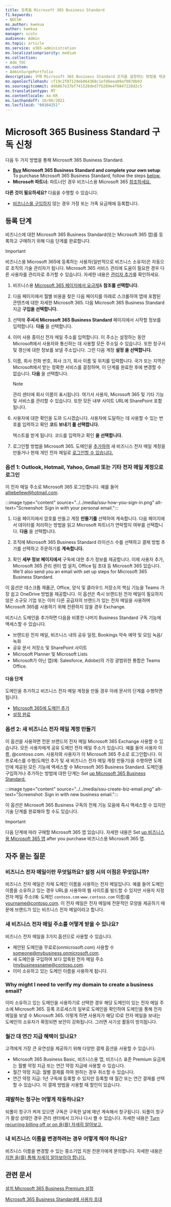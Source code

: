 ```yaml
---
title: 등록을 Microsoft 365 Business Standard
f1.keywords:
- NOCSH
ms.author: kwekua
author: kwekua
manager: scotv
audience: Admin
ms.topic: article
ms.service: o365-administration
ms.localizationpriority: medium
ms.collection:
- Adm_TOC
ms.custom:
- AdminSurgePortfolio
description: 구매 Microsoft 365 Business Standard 조직을 설정하는 방법을 제공합니다.
ms.openlocfilehash: cf19c2f07129eb064368c1efd6eea09af0870b93
ms.sourcegitcommit: d4b867e37bf741528ded7fb289e4f6847228d2c5
ms.translationtype: MT
ms.contentlocale: ko-KR
ms.lasthandoff: 10/06/2021
ms.locfileid: "60164251"
---
```

# <a name="sign-up-for-a-microsoft-365-business-standard-subscription"></a>Microsoft 365 Business Standard 구독 신청

다음 두 가지 방법을 통해 Microsoft 365 Business Standard.
- **[Buy](https://go.microsoft.com/fwlink/?linkid=2109397) Microsoft 365 Business Standard and complete your own setup**: To purchase Microsoft 365 Business Standard, follow the steps [below.](#sign-up-steps)
- **Microsoft 파트너:** 파트너인 경우 비즈니스용 Microsoft 365 [참조하세요.](../../business/get-microsoft-365-business.md)

**다른 것이 필요하세요?** 다음을 수행할 수 있습니다.

- [비즈니스를 구입하지](https://go.microsoft.com/fwlink/?linkid=2109398) 않는 경우 가정 또는 가족 요금제에 등록합니다.

## <a name="sign-up-steps"></a>등록 단계

비즈니스에 대한 Microsoft 365 Business Standard(또는 Microsoft 365 앱)를 등록하고 구매하기 위해 다음 단계를 완료합니다.

> [!IMPORTANT]
> 비즈니스용 Microsoft 365에 등록하는 사용자(일반적으로 비즈니스 소유자)은 자동으로 조직의 기술 관리자가 됩니다. Microsoft 365 서비스 관리에 도움이 필요한 경우 다른 사용자를 관리자로 추가할 수 있습니다. 자세한 내용은 [관리자 추가](../../business-video/add-admin.md)를 확인하세요.

1. 비즈니스용 [Microsoft 365 페이지에서 요금제](https://go.microsoft.com/fwlink/?linkid=2109654)& **참조를 선택합니다.**
2. 다음 페이지에서 월별 비용을 찾은 다음 페이지를 아래로 스크롤하여 앱에 포함된 콘텐츠에 대한 자세한 Microsoft 365. 다음 Microsoft 365 Business Standard 지금 **구입을 선택합니다.**
3. 선택해 **주셔서 Microsoft 365 Business Standard** 페이지에서 시작할 정보를 입력합니다. **다음** 을 선택합니다.
4. 이미 사용 중이신 전자 메일 주소를 입력합니다. 이 주소는 설정하는 동안 Microsoft에서 사용자와 통신하는 데 사용할 모든 주소일 수 있습니다. 또한 청구서 및 갱신에 대한 정보를 보낼 주소입니다. 그런 다음 계정 **설정 을 선택합니다.**
5. 이름, 회사 전화 번호, 회사 크기, 회사 이름 및 위치를 입력합니다. 국가 또는 지역은 Microsoft에서 받는 정확한 서비스를 결정하며, 이 단계를 완료한 후에 변경할 수 없습니다. **다음** 을 선택합니다.

    > [!NOTE]
    > 관리 센터에 회사 이름이 표시됩니다. 여기서 사용자, Microsoft 365 및 기타 기능 및 서비스를 관리할 수 있습니다. 또한 모든 내부 사이트 URL에 SharePoint 포함됩니다.

6. 사용자에 대한 확인을 도와 드시겠습니다. 사용자에 도달하는 데 사용할 수 있는 번호를 입력하고 확인 **코드 보내기 를 선택합니다.**

   텍스트를 받게 됩니다. 코드를 입력하고 확인 **을 선택합니다.**

7. 로그인할 방법을 Microsoft 365. 도메인을 [추가하여](#option-2-create-a-new-business-email-account) 새 비즈니스 전자 메일 계정을 만들거나 현재 개인 전자 메일로 [로그인할 수 있습니다.](#option-1-sign-in-with-your-outlook-hotmail-yahoo-gmail-or-other-email-account)

### <a name="option-1-sign-in-with-your-outlook-hotmail-yahoo-gmail-or-other-email-account"></a>옵션 1: Outlook, Hotmail, Yahoo, Gmail 또는 기타 전자 메일 계정으로 로그인

이 전자 메일 주소로 Microsoft 365 로그인합니다. 예를 들어 alliebellew@hotmail.com.

:::image type="content" source="../../media/ssu-how-you-sign-in.png" alt-text="Screenshot: Sign in with your personal email.":::

1. 다음 페이지에서 암호를 만들고 계정 **만들기를** 선택하여 계속합니다. 다음 페이지에서 데이터를 처리하는 방법을 읽고 Microsoft 파트너가 연락할지 여부를 선택합니다. **다음** 을 선택합니다.

2. 조직에 Microsoft 365 Business Standard 라이선스 수를 선택하고 결제 방법  추가를 선택하고 주문하기를 **계속합니다.**

3. 확인 **세부 정보 페이지에서** 구독에 대한 추가 정보를 제공합니다. 이제 사용자 추가, Microsoft 365 관리 센터 앱 설치, Office 팀 초대 등 Microsoft 365 있습니다. We'll also send you an email with set up steps for Microsoft 365 Business Standard.

이 옵션은 데스크톱 제품군, Office, 양식 및 클라우드 저장소의 핵심 기능을 Teams 가장 쉽고 OneDrive 방법을 제공합니다. 이 옵션은 즉시 브랜드된 전자 메일이 필요하지 않은 소규모 기업 또는 이미 다른 공급자의 브랜드가 있는 전자 메일을 사용하며 Microsoft 365를 사용하기 위해 전환하지 않을 경우 Exchange.

<!--This option isn't recommended for larger businesses, including specialty industries such as healthcare or legal.-->

비즈니스 도메인을 추가하면 다음을 비롯한 나머지 Business Standard 구독 기능에 액세스할 수 있습니다.

- 브랜드된 전자 메일, 비즈니스 내의 공유 일정, Bookings 약속 예약 및 모임 녹음/녹화
- 공유 문서 저장소 및 SharePoint 사이트
- Microsoft Planner 및 Microsoft Lists
- Microsoft가 아닌 앱(예: Salesforce, Adobe)의 가장 광범위한 통합은 Teams Office.

#### <a name="next-steps"></a>다음 단계

도메인을 추가하고 비즈니스 전자 메일 계정을 만들 경우 아래 문서의 단계를 수행하면 됩니다.

- [Microsoft 365에 도메인 추가](../setup/add-domain.md)
- [설정 완료](../setup/setup-business-standard.md#finish-setting-up)

### <a name="option-2-create-a-new-business-email-account"></a>옵션 2: 새 비즈니스 전자 메일 계정 만들기

이 옵션을 사용하면 전문 브랜드의 전자 메일 Microsoft 365 Exchange 사용할 수 있습니다. 모든 사용자에게 공유 도메인 전자 메일 주소가 있습니다. 예를 들어 사용자 이름, @contoso.com. 사용자와 사용자가 이 Microsoft 365 주소로 로그인합니다. 이 프로세스를 수행(도메인 추가 및 새 비즈니스 전자 메일 계정 만들기)을 수행하면 도메인에 제공된 모든 기능에 액세스할 수 Microsoft 365 Business Standard. 도메인을 구입하거나 추가하는 방법에 대한 단계는 Set [up Microsoft 365 Business Standard.](../setup/setup-business-standard.md)

:::image type="content" source="../../media/ssu-create-biz-email.png" alt-text="Screenshot: Sign in with new business email.":::

이 옵션은 Microsoft 365 Business 구독의 전체 기능 모음에 즉시 액세스할 수 있지만 기술 단계를 완료해야 할 수도 있습니다.

> [!IMPORTANT]
> 다음 단계에 따라 구매할 Microsoft 365 앱 있습니다. 자세한 내용은 Set [up 비즈니스용 Microsoft 365 앱](../setup/setup-apps-for-business.md) after you purchase 비즈니스용 Microsoft 365 앱.

## <a name="frequently-asked-questions"></a>자주 묻는 질문

### <a name="what-is-a-business-email-and-what-are-the-advantages-to-setting-one-up"></a>비즈니스 전자 메일이란 무엇일까요? 설정 시의 이점은 무엇입니까?

비즈니스 전자 메일은 자체 도메인 이름을 사용하는 전자 메일입니다. 예를 들어 도메인 이름을 소유하고 있는 경우 URL을 사용하여 웹 사이트를 빌드할 수 있지만 사용자 지정 전자 메일 주소(예: 도메인 `contoso.com` `www.contoso.com` 이름)를 yourname@contoso.com. 이 전자 메일은 전자 메일에 전문적인 모양을 제공하기 때문에 브랜드가 있는 비즈니스 전자 메일이라고 합니다.

### <a name="how-do-i-get-a-new-business-email-address"></a>새 비즈니스 전자 메일 주소를 어떻게 받을 수 있나요?

비즈니스 전자 메일을 3가지 옵션으로 사용할 수 있습니다.

- 제안된 도메인을 무료로(onmicrosoft.com) 사용할 수 someone@mybusiness.onmicrosoft.com.
- 새 도메인을 구입하여 보다 압축된 전자 메일 주소(mybusinessname@contoso.com.
- 이미 소유하고 있는 도메인 이름을 사용하게 됩니다.

### <a name="why-might-i-need-to-verify-my-domain-to-create-a-business-email"></a>Why might I need to verify my domain to create a business email?

이미 소유하고 있는 도메인을 사용하기로 선택한 경우 해당 도메인이 있는 전자 메일 주소에 Microsoft 365. 등록 프로세스의 일부로 도메인을 확인하여 도메인을 통해 전자 메일을 보낼 수 Microsoft 365.  이렇게 하면 사용자가 해당 ID로 전자 메일을 보내는 도메인의 소유자가 확정되면 보안이 강화됩니다. 그러면 사기성 활동이 방지됩니다.

### <a name="is-there-a-benefit-to-paying-monthly-vs-annually"></a>월간 대 연간 지급 혜택이 있나요?

고객에게 가장 큰 유연성을 제공하기 위해 다양한 결제 옵션을 사용할 수 있습니다.

- Microsoft 365 Business Basic, 비즈니스용 앱, 비즈니스 표준 Premium 요금제는 월별 약정 지급 또는 연간 약정 지급에 사용할 수 있습니다.
- 월간 약정 지급: 월별 결제를 하여 원하는 경우 취소할 수 있습니다.
- 연간 약정 지급: 1년 구독에 등록할 수 있지만 등록할 때 월간 또는 연간 결제를 선택할 수 있습니다. 이 결제 방법을 사용할 때 할인이 있습니다.

### <a name="how-does-recurring-billing-work"></a>재발하는 청구는 어떻게 작동하나요?

되풀이 청구가 켜져 있으면 구독은 구독한 날에 매년 계속해서 청구됩니다. 되풀이 청구가 활성 상태인 경우 관리 센터에서 끄거나 다시 켤 수 있습니다. 자세한 내용은 [Turn recurring billing off or on 을(를) 자세히 알아보고,](../../commerce/subscriptions/renew-your-subscription.md#turn-recurring-billing-off-or-on)

### <a name="what-do-i-do-if-i-want-to-change-my-business-name"></a>내 비즈니스 이름을 변경하려는 경우 어떻게 해야 하나요?

비즈니스 이름을 변경할 수 있는 중소기업 지원 전문가에게 문의합니다. 자세한 내용은 [지원 을(를) 통해 자세히 알아보아야 합니다.](../../business-video/get-help-support.md)

## <a name="related-articles"></a>관련 문서

[설치 Microsoft 365 Business Premium 설정](../../business/set-up.md)

[Microsoft 365 Business Standard에 사용자 초대](user-invite-business-standard.md)
